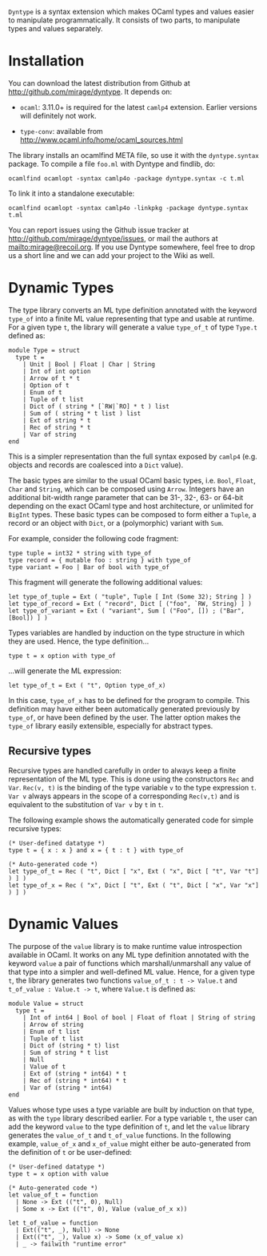 `Dyntype` is a syntax extension which makes OCaml types and values easier to manipulate programmatically.  It consists of two parts, to manipulate types and values separately.

Installation
============

You can download the latest distribution from Github at <http://github.com/mirage/dyntype>.  It depends on:

* `ocaml`: 3.11.0+ is required for the latest `camlp4` extension. Earlier versions will definitely not work.

* `type-conv`: available from <http://www.ocaml.info/home/ocaml_sources.html>

The library installs an ocamlfind META file, so use it with the `dyntype.syntax` package.  To compile a file `foo.ml` with Dyntype and findlib, do:

    ocamlfind ocamlopt -syntax camlp4o -package dyntype.syntax -c t.ml

To link it into a standalone executable:

    ocamlfind ocamlopt -syntax camlp4o -linkpkg -package dyntype.syntax t.ml

You can report issues using the Github issue tracker at <http://github.com/mirage/dyntype/issues>, or mail the authors at <mailto:mirage@recoil.org>.  If you use Dyntype somewhere, feel free to drop us a short line and we can add your project to the Wiki as well.

Dynamic Types
=============

The type library converts an ML type definition annotated with the keyword `type_of` into a finite ML value representing that type and usable at runtime.  For a given type `t`, the library will generate a value `type_of_t` of type `Type.t` defined as:

    module Type = struct
      type t =
        | Unit | Bool | Float | Char | String
        | Int of int option
        | Arrow of t * t
        | Option of t
        | Enum of t
        | Tuple of t list
        | Dict of ( string * [`RW|`RO] * t ) list
        | Sum of ( string * t list ) list
        | Ext of string * t
        | Rec of string * t
        | Var of string
    end

This is a simpler representation than the full syntax exposed by `camlp4` (e.g. objects and records are coalesced into a `Dict` value).

The basic types are similar to the usual OCaml basic types, i.e. `Bool`, `Float`, `Char` and `String`, which can be composed using `Arrow`. Integers have an additional bit-width range parameter that can be 31-, 32-, 63- or 64-bit depending on the exact OCaml type and host architecture, or unlimited for `BigInt` types.  These basic types can be composed to form either a `Tuple`, a record or an object with `Dict`, or a (polymorphic) variant with `Sum`.

For example, consider the following code fragment:

    type tuple = int32 * string with type_of
    type record = { mutable foo : string } with type_of
    type variant = Foo | Bar of bool with type_of

This fragment will generate the following additional values:

    let type_of_tuple = Ext ( "tuple", Tuple [ Int (Some 32); String ] )
    let type_of_record = Ext ( "record", Dict [ ("foo", `RW, String) ] )
    let type_of_variant = Ext ( "variant", Sum [ ("Foo", []) ; ("Bar", [Bool]) ] )

Types variables are handled by induction on the type structure in which they are used.  Hence, the type definition...

    type t = x option with type_of

...will generate the ML expression: 

    let type_of_t = Ext ( "t", Option type_of_x)

In this case, `type_of_x` has to be defined for the program to compile. This definition may have either been automatically generated previously by `type_of`, or have been defined by the user. The latter option makes the `type_of` library easily extensible, especially for abstract types.

Recursive types
---------------

Recursive types are handled carefully in order to always keep a finite representation of the ML type. This is done using the constructors `Rec` and `Var`. `Rec(v, t)` is the binding of the type variable `v` to the type expression `t`. `Var v` always appears in the scope of a corresponding `Rec(v,t)` and is equivalent to the substitution of `Var v` by `t` in `t`.

The following example shows the automatically generated code for simple recursive types:

    (* User-defined datatype *)
    type t = { x : x } and x = { t : t } with type_of

    (* Auto-generated code *)
    let type_of_t = Rec ( "t", Dict [ "x", Ext ( "x", Dict [ "t", Var "t"] ) ] )
    let type_of_x = Rec ( "x", Dict [ "t", Ext ( "t", Dict [ "x", Var "x"] ) ] )

Dynamic Values
==============

The purpose of the `value` library is to make runtime value introspection available in OCaml. It works on any ML type definition annotated with the keyword `value` a pair of functions which marshall/unmarshall any value of that type into a simpler and well-defined ML value. Hence, for a given type `t`, the library generates two functions `value_of_t : t -> Value.t` and `t_of_value : Value.t -> t`, where `Value.t` is defined as:

    module Value = struct
      type t =
        | Int of int64 | Bool of bool | Float of float | String of string
        | Arrow of string
        | Enum of t list
        | Tuple of t list
        | Dict of (string * t) list
        | Sum of string * t list
        | Null
        | Value of t
        | Ext of (string * int64) * t
        | Rec of (string * int64) * t
        | Var of (string * int64)
    end

Values whose type uses a type variable are built by induction on that type, as with the `type` library described earlier. For a type variable `t`, the user can add the keyword `value` to the type definition of `t`, and let the `value` library generates the `value_of_t` and `t_of_value` functions. In the following example, `value_of_x` and `x_of_value` might either be auto-generated from the definition of `t` or be user-defined:

    (* User-defined datatype *)
    type t = x option with value

    (* Auto-generated code *)
    let value_of_t = function
      | None -> Ext (("t", 0), Null)
      | Some x -> Ext (("t", 0), Value (value_of_x x))

    let t_of_value = function
      | Ext(("t", _), Null) -> None
      | Ext(("t", _), Value x) -> Some (x_of_value x)
      | _ -> failwith "runtime error"
